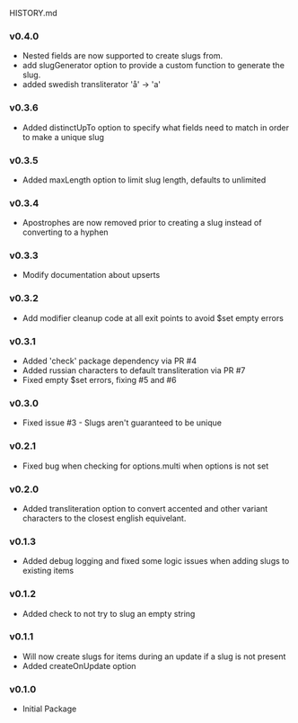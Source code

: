 HISTORY.md

### v0.4.0
 - Nested fields are now supported to create slugs from. 
 - add slugGenerator option to provide a custom function to generate the slug.
 - added swedish transliterator 'å' -> 'a'

### v0.3.6
 - Added distinctUpTo option to specify what fields need to match in order to make a unique slug

### v0.3.5
 - Added maxLength option to limit slug length, defaults to unlimited

### v0.3.4
 - Apostrophes are now removed prior to creating a slug instead of converting to a hyphen

### v0.3.3
 - Modify documentation about upserts

### v0.3.2
 - Add modifier cleanup code at all exit points to avoid $set empty errors

### v0.3.1
 - Added 'check' package dependency via PR #4
 - Added russian characters to default transliteration via PR #7
 - Fixed empty $set errors, fixing #5 and #6

### v0.3.0
 - Fixed issue #3 - Slugs aren't guaranteed to be unique

### v0.2.1
 - Fixed bug when checking for options.multi when options is not set

### v0.2.0
 - Added transliteration option to convert accented and other variant characters to the closest english equivelant.

### v0.1.3
 - Added debug logging and fixed some logic issues when adding slugs to existing items

### v0.1.2
 - Added check to not try to slug an empty string

### v0.1.1
  - Will now create slugs for items during an update if a slug is not present
  - Added createOnUpdate option

### v0.1.0
  - Initial Package
